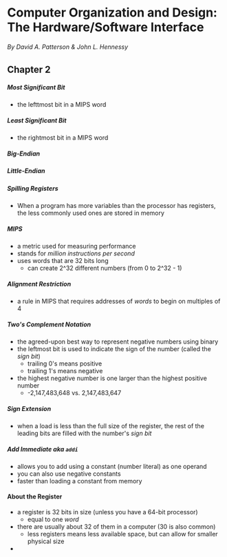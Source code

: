 # Computer Organization and Design: The Hardware/Software Interface
###### By David A. Patterson & John L. Hennessy

## Chapter 2

##### Most Significant Bit
* the lefttmost bit in a MIPS word

##### Least Significant Bit
* the rightmost bit in a MIPS word

##### Big-Endian

##### Little-Endian

##### Spilling Registers
* When a program has more variables than the processor has registers, the less commonly used ones are stored in memory

##### MIPS
* a metric used for measuring performance
* stands for _million instructions per second_
* uses words that are 32 bits long
    - can create 2^32 different numbers (from 0 to 2^32 - 1)

##### Alignment Restriction
* a rule in MIPS that requires addresses of _words_ to begin on multiples of 4

##### Two's Complement Notation
* the agreed-upon best way to represent negative numbers using binary
* the leftmost bit is used to indicate the sign of the number (called the _sign bit_)
    - trailing 0's means positive
    - trailing 1's means negative
* the highest negative number is one larger than the highest positive number
    - -2,147,483,648 vs. 2,147,483,647

##### Sign Extension
* when a load is less than the full size of the register, the rest of the leading bits are filled with the number's _sign bit_

##### Add Immediate aka `addi` 
* allows you to add using a constant (number literal) as one operand
* you can also use negative constants
* faster than loading a constant from memory




#### About the Register
* a register is 32 bits in size (unless you have a 64-bit processor)
    - equal to one _word_
* there are usually about 32 of them in a computer (30 is also common)
    - less registers means less available space, but can allow for smaller physical size
* 
